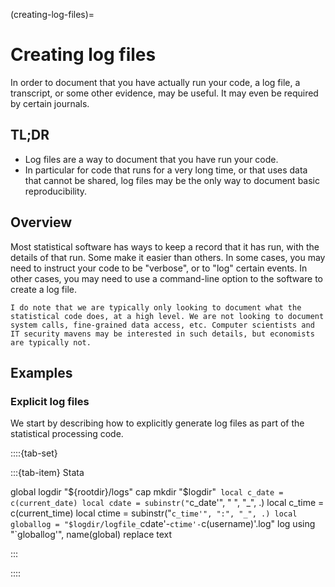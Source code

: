 (creating-log-files)=
# Creating log files

In order to document that you have actually run your code, a log file, a transcript, or some other evidence, may be useful. It may even be required by certain journals.

## TL;DR

- Log files are a way to document that you have run your code.
- In particular for code that runs for a very long time, or that uses data that cannot be shared, log files may be the only way to document basic reproducibility.

## Overview

Most statistical software has ways to keep a record that it has run, with the details of that run. Some make it easier than others. In some cases, you may need to instruct your code to be "verbose", or to "log" certain events. In other cases, you may need to use a command-line option to the software to create a log file.

```{warning}
I do note that we are typically only looking to document what the statistical code does, at a high level. We are not looking to document system calls, fine-grained data access, etc. Computer scientists and IT security mavens may be interested in such details, but economists are typically not.
```

## Examples

### Explicit log files

We start by describing how to explicitly generate log files as part of the statistical processing code.

::::{tab-set}


:::{tab-item} Stata

global logdir "${rootdir}/logs"
cap mkdir "$logdir"`
local c_date = c(current_date)
local cdate = subinstr("`c_date'", " ", "_", .)
local c_time = c(current_time)
local ctime = subinstr("`c_time'", ":", "_", .)
local globallog = "$logdir/logfile_`cdate'-`ctime'-`c(username)'.log"
log using "`globallog'", name(global) replace text

:::

::::

